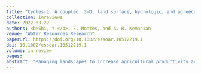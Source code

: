 ```yaml
---
title: "Cycles-L: A coupled, 3-D, land surface, hydrologic, and agroecosystem landscape model"
collection: inreviews
date: 2022-08-22
authors: <b>Shi, Y.</b>, F. Montes, and A. R. Kemanian
venue: "Water Resources Research"
paperurl: https://doi.org/10.1002/essoar.10512219.1
doi: 10.1002/essoar.10512219.1
volume: in review
pages:
abstract: "Managing landscapes to increase agricultural productivity and environmental stewardship requires spatially distributed models that can integrate data and operate at spatial and temporal scales that are intervention-relevant. This paper presents Cycles-L, a landscape-scale, coupled agroecosystem hydrologic modeling system. Cycles-L couples a 3-D land surface hydrologic model, Flux-PIHM, with a 1-D agroecosystem model, Cycles. Cycles-L takes the landscape and hydrology structure from Flux-PIHM and most agroecosystem processes from Cycles. Consequently, Cycles-L can simulate landscape level processes affected by topography, soil heterogeneity, and management practices, owing to its physically-based hydrologic component and ability to simulate horizontal and vertical transport of mineral nitrogen (N) with water. The model was tested at a 730-ha agricultural experimental watershed within the Mahantango Creek watershed in Pennsylvania. Cycles-L simulated well stream water discharge and N exports (Nash-Sutcliffe coefficient 0.55 and 0.58, respectively), and grain crop yield (root mean square error 1.01 Mg ha<sup>−1</sup>), despite some uncertainty in the accuracy of survey-based input data. Cycles-L outputs are as good if not better than those obtained with the uncoupled Flux-PIHM (water discharge) and Cycles (crop yield) models. Model predicted spatial patterns of N fluxes clearly show the combined control of crop management and topography. Cycles-L spatial and temporal resolution fills a gap in the availability of analytical models at an operational scale relevant to evaluate costly strategic and tactical interventions <i>in silico</i>, and can become a core component of tools for applications in precision agriculture, precision conservation, and artificial intelligence-based decision support systems."
---
```

